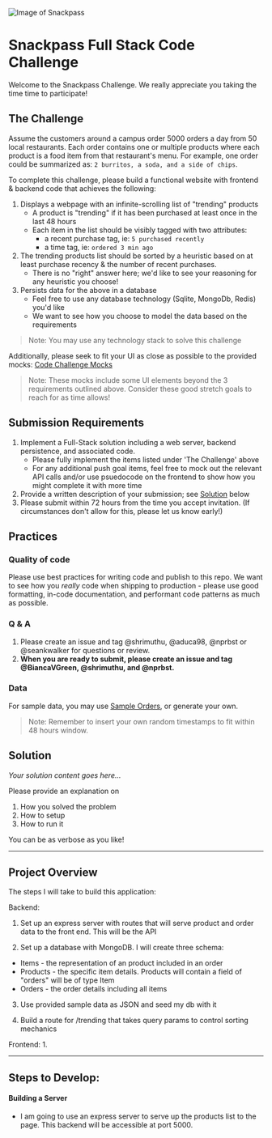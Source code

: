 ![Image of Snackpass](https://www.snackpass.co/static/media/logo_round_2.d74f1dd2.png)

# Snackpass Full Stack Code Challenge
Welcome to the Snackpass Challenge. We really appreciate you taking the time time to participate!

## The Challenge
Assume the customers around a campus order 5000 orders a day from 50 local restaurants. Each order contains one or multiple products where each product is a food item from that restaurant's menu. For example, one order could be summarized as: `2 burritos, a soda, and a side of chips`.

To complete this challenge, please build a functional website with frontend & backend code that achieves the following:
1. Displays a webpage with an infinite-scrolling list of "trending" products
   - A product is "trending" if it has been purchased at least once in the last 48 hours
   - Each item in the list should be visibly tagged with two attributes:
      * a recent purchase tag, ie: `5 purchased recently`
      * a time tag, ie: `ordered 3 min ago`
2. The trending products list should be sorted by a heuristic based on at least purchase recency & the number of recent purchases.
   - There is no "right" answer here; we'd like to see your reasoning for any heuristic you choose!
3. Persists data for the above in a database
   - Feel free to use any database technology (Sqlite, MongoDb, Redis) you'd like
   - We want to see how you choose to model the data based on the requirements

> Note: You may use any technology stack to solve this challenge

Additionally, please seek to fit your UI as close as possible to the provided mocks: [Code Challenge Mocks](https://www.figma.com/file/kYoGXQa5CNkCALUmRfB79B/Snackpass-Full-Stack-Code-Challenge?node-id=1%3A21)
> Note: These mocks include some UI elements beyond the 3 requirements outlined above. Consider these good stretch goals to reach for as time allows!

## Submission Requirements
1. Implement a Full-Stack solution including a web server, backend persistence, and associated code.
   - Please fully implement the items listed under 'The Challenge' above
   - For any additional push goal items, feel free to mock out the relevant API calls and/or use psuedocode on the frontend to show how you might complete it with more time
2. Provide a written description of your submission; see [Solution](#Solution) below
3. Please submit within 72 hours from the time you accept invitation. (If circumstances don't allow for this, please let us know early!)

## Practices
### Quality of code
 Please use best practices for writing code and publish to this repo. We want to see how you _really_ code when shipping to production - please use good formatting, in-code documentation, and performant code patterns as much as possible.
### Q & A
 1. Please create an issue and tag @shrimuthu, @aduca98, @nprbst or @seankwalker for questions or review.
 2. **When you are ready to submit, please create an issue and tag @BiancaVGreen, @shrimuthu, and @nprbst.**
### Data
For sample data, you may use [Sample Orders](https://docs.google.com/spreadsheets/d/1xfAjSlBflehOYj4O7I2YkfcBB1b9VgSHg9X-SmRWmsE/edit#gid=280279953), or generate your own.

> Note: Remember to insert your own random timestamps to fit within 48 hours window.

## Solution
_Your solution content goes here..._

Please provide an explanation on
1. How you solved the problem
2. How to setup
3. How to run it

You can be as verbose as you like!

---
Project Overview
---
The steps I will take to build this application:

Backend:
1. Set up an express server with routes that will serve product and order data to the front end. This will be the API

2. Set up a database with MongoDB. I will create three schema:
* Items - the representation of an product included in an order
* Products - the specific item details. Products will contain a field of "orders" will be of type Item
* Orders - the order details including all items

3. Use provided sample data as JSON and seed my db with it

4. Build a route for /trending that takes query params to control sorting mechanics

Frontend:
1.

---
Steps to Develop:
---

#### Building a Server

* I am going to use an express server to serve up the products list to the page. This backend will be accessible at port 5000.

